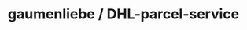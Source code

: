 ---
title: "gaumenliebe / DHL-parcel-service"
url: /dresden/gaumenliebe-dhl-parcel-service/
shop: Allgemein
---